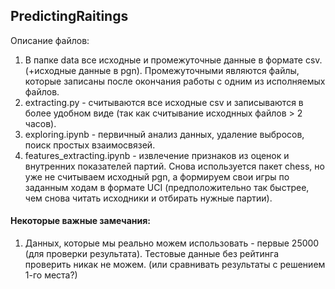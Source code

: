 ## PredictingRaitings
Описание файлов:
1. В папке data все исходные и промежуточные данные в формате csv. (+исходные данные в pgn).
  Промежуточными являются файлы, которые записаны после окончания работы с одним из исполняемых файлов.
2. extracting.py - считываются все исходные csv и записываются в более удобном виде (так как считывание исходнных файлов > 2 часов).
3. exploring.ipynb - первичный анализ данных, удаление выбросов, поиск простых взаимосвязей.
4. features_extracting.ipynb - извлечение признаков из оценок и внутренних показателей партий. Снова используется пакет chess, но уже не считываем исходный pgn, а формируем свои игры по заданным ходам в формате UCI (предположительно так быстрее, чем снова читать исходники и отбирать нужные партии).

#### Некоторые важные замечания:
1. Данных, которые мы реально можем использовать - первые 25000 (для проверки результата). Тестовые данные без рейтинга проверить никак не можем. (или сравнивать результаты с решением 1-го места?)
